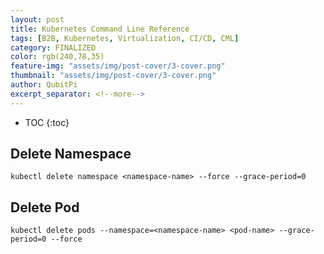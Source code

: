 ```yaml
---
layout: post
title: Kubernetes Command Line Reference
tags: [B2B, Kubernetes, Virtualization, CI/CD, CML]
category: FINALIZED
color: rgb(240,78,35)
feature-img: "assets/img/post-cover/3-cover.png"
thumbnail: "assets/img/post-cover/3-cover.png"
author: QubitPi
excerpt_separator: <!--more-->
---
```


<!--more-->

* TOC
{:toc}

## Delete Namespace

    kubectl delete namespace <namespace-name> --force --grace-period=0

## Delete Pod

    kubectl delete pods --namespace=<namespace-name> <pod-name> --grace-period=0 --force
